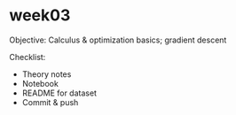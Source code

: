 # week03
Objective: Calculus & optimization basics; gradient descent

Checklist:
- Theory notes
- Notebook
- README for dataset
- Commit & push
